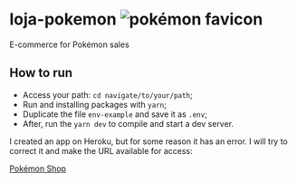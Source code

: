 # loja-pokemon ![pokémon favicon](public/favicon.ico)
E-commerce for Pokémon sales

## How to run
 - Access your path: `cd navigate/to/your/path`;
 - Run and installing packages with `yarn`;
 - Duplicate the file `env-example` and save it as `.env`;
 - After, run the `yarn dev` to compile and start a dev server.

I created an app on Heroku, but for some reason it has an error. I will try to correct it and make the URL available for access:

[Pokémon Shop](https://pokemon-shop.herokuapp.com/)